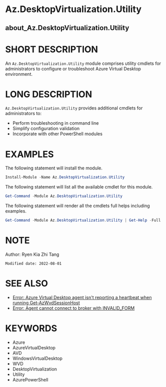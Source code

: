 # Az.DesktopVirtualization.Utility
## about_Az.DesktopVirtualization.Utility

# SHORT DESCRIPTION

An `Az.DesktopVirtualization.Utility` module comprises utility cmdlets for administrators to 
configure or troubleshoot Azure Virtual Desktop environment.

# LONG DESCRIPTION

`Az.DesktopVirtualization.Utility` provides additional cmdlets for administrators to:
  - Perform troubleshooting in command line
  - Simplify configuration validation
  - Incorporate with other PowerShell modules

# EXAMPLES

The following statement will install the module.

```powershell
Install-Module -Name Az.DesktopVirtualization.Utility
```

The following statement will list all the available cmdlet for this module.

```powershell
Get-Command -Module Az.DesktopVirtualization.Utility
```

The following statement will render all the cmdlets full helps including examples.

```powershell
Get-Command -Module Az.DesktopVirtualization.Utility | Get-Help -Full
```

# NOTE

Author: Ryen Kia Zhi Tang

    Modified date: 2022-08-01

# SEE ALSO

- [Error: Azure Virtual Desktop agent isn't reporting a heartbeat when running Get-AzWvdSessionHost](https://docs.microsoft.com/en-us/azure/virtual-desktop/troubleshoot-vm-configuration#error-azure-virtual-desktop-agent-isnt-reporting-a-heartbeat-when-running-get-azwvdsessionhost)
- [Error: Agent cannot connect to broker with INVALID_FORM](https://docs.microsoft.com/en-us/azure/virtual-desktop/troubleshoot-agent#error-agent-cannot-connect-to-broker-with-invalid_form)

# KEYWORDS

- Azure
- AzureVirtualDesktop
- AVD
- WindowsVirtualDesktop
- WVD
- DesktopVirtualization
- Utility
- AzurePowerShell
